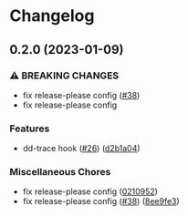 # Changelog

## 0.2.0 (2023-01-09)


### ⚠ BREAKING CHANGES

* fix release-please config ([#38](https://github.com/open-feature/php-sdk-contrib/issues/38))
* fix release-please config

### Features

* dd-trace hook ([#26](https://github.com/open-feature/php-sdk-contrib/issues/26)) ([d2b1a04](https://github.com/open-feature/php-sdk-contrib/commit/d2b1a0440bbb0d1fa557b3aefd32eee6267f2823))


### Miscellaneous Chores

* fix release-please config ([0210952](https://github.com/open-feature/php-sdk-contrib/commit/0210952af1d6774744c633507a9bec73f3cf7251))
* fix release-please config ([#38](https://github.com/open-feature/php-sdk-contrib/issues/38)) ([8ee9fe3](https://github.com/open-feature/php-sdk-contrib/commit/8ee9fe37584ad6754272ad3ac016902e6ebd48d8))
